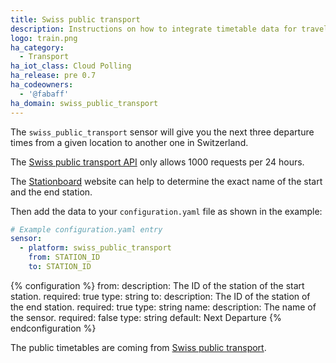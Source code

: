 ```yaml
---
title: Swiss public transport
description: Instructions on how to integrate timetable data for traveling in Switzerland within Home Assistant.
logo: train.png
ha_category:
  - Transport
ha_iot_class: Cloud Polling
ha_release: pre 0.7
ha_codeowners:
  - '@fabaff'
ha_domain: swiss_public_transport
---
```


The `swiss_public_transport` sensor will give you the next three departure times from a given location to another one in Switzerland.

The [Swiss public transport API](https://transport.opendata.ch/) only allows 1000 requests per 24 hours.

The [Stationboard](https://transport.opendata.ch/examples/stationboard.html) website can help to determine the exact name of the start and the end station.

Then add the data to your `configuration.yaml` file as shown in the example:

```yaml
# Example configuration.yaml entry
sensor:
  - platform: swiss_public_transport
    from: STATION_ID
    to: STATION_ID
```

{% configuration %}
from:
  description: The ID of the station of the start station.
  required: true
  type: string
to:
  description: The ID of the station of the end station.
  required: true
  type: string
name:
  description: The name of the sensor.
  required: false
  type: string
  default: Next Departure
{% endconfiguration %}

The public timetables are coming from [Swiss public transport](https://transport.opendata.ch/).
